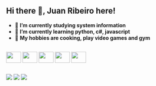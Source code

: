 ## Hi there 👋, **Juan Ribeiro** here!

- 🔭 **I’m currently studying system information**
- 📕 **I’m currently learning python, c#, javascript**
- 🤩 **My hobbies are cooking, play video games and gym**
##
<div>
<img align ="center" height="30" width="40" src="https://cdn.jsdelivr.net/gh/devicons/devicon@latest/icons/csharp/csharp-original.svg" />
<img align ="center" height="30" width="40"src="https://cdn.jsdelivr.net/gh/devicons/devicon@latest/icons/html5/html5-original.svg" /> 
<img align ="center" height="30" width="40" src="https://cdn.jsdelivr.net/gh/devicons/devicon@latest/icons/css3/css3-original.svg" />
<img align ="center" height="30" width="40" src="https://cdn.jsdelivr.net/gh/devicons/devicon@latest/icons/javascript/javascript-original.svg" /> 
<img align ="center" height="30" width="40" src="https://cdn.jsdelivr.net/gh/devicons/devicon@latest/icons/mysql/mysql-original-wordmark.svg" />
</div>

##
<div>
<img src="https://github-readme-stats.vercel.app/api?username=juanribeiro1&show_icons=true&theme=tokyonight&hide_rank=true"/>
<img src="https://github-readme-stats.vercel.app/api/top-langs/?username=juanribeiro1"/>
<img src="https://github-readme-stats.vercel.app/api/pin/?username=juanribeiro1&repo=cs&show_icons=true&theme=github_dark"/>
</div>
